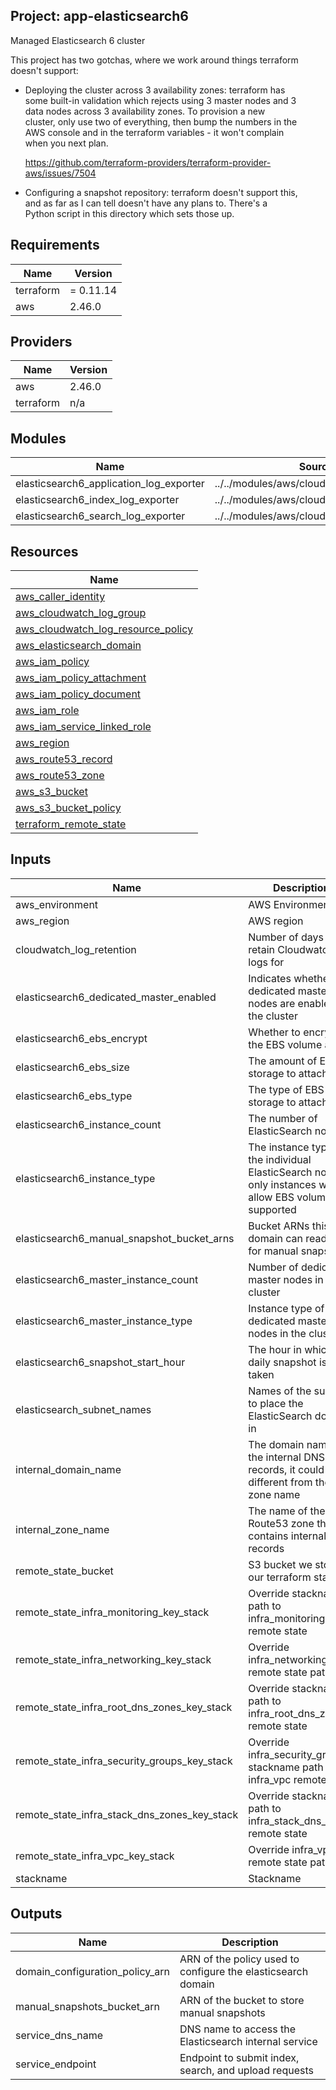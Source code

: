 ## Project: app-elasticsearch6

Managed Elasticsearch 6 cluster

This project has two gotchas, where we work around things terraform  
doesn't support:

- Deploying the cluster across 3 availability zones: terraform has  
  some built-in validation which rejects using 3 master nodes and 3  
  data nodes across 3 availability zones.  To provision a new  
  cluster, only use two of everything, then bump the numbers in the  
  AWS console and in the terraform variables - it won't complain  
  when you next plan.

  https://github.com/terraform-providers/terraform-provider-aws/issues/7504

- Configuring a snapshot repository: terraform doesn't support this,  
  and as far as I can tell doesn't have any plans to.  There's a  
  Python script in this directory which sets those up.

## Requirements

| Name | Version |
|------|---------|
| terraform | = 0.11.14 |
| aws | 2.46.0 |

## Providers

| Name | Version |
|------|---------|
| aws | 2.46.0 |
| terraform | n/a |

## Modules

| Name | Source | Version |
|------|--------|---------|
| elasticsearch6_application_log_exporter | ../../modules/aws/cloudwatch_log_exporter |  |
| elasticsearch6_index_log_exporter | ../../modules/aws/cloudwatch_log_exporter |  |
| elasticsearch6_search_log_exporter | ../../modules/aws/cloudwatch_log_exporter |  |

## Resources

| Name |
|------|
| [aws_caller_identity](https://registry.terraform.io/providers/hashicorp/aws/2.46.0/docs/data-sources/caller_identity) |
| [aws_cloudwatch_log_group](https://registry.terraform.io/providers/hashicorp/aws/2.46.0/docs/resources/cloudwatch_log_group) |
| [aws_cloudwatch_log_resource_policy](https://registry.terraform.io/providers/hashicorp/aws/2.46.0/docs/resources/cloudwatch_log_resource_policy) |
| [aws_elasticsearch_domain](https://registry.terraform.io/providers/hashicorp/aws/2.46.0/docs/resources/elasticsearch_domain) |
| [aws_iam_policy](https://registry.terraform.io/providers/hashicorp/aws/2.46.0/docs/resources/iam_policy) |
| [aws_iam_policy_attachment](https://registry.terraform.io/providers/hashicorp/aws/2.46.0/docs/resources/iam_policy_attachment) |
| [aws_iam_policy_document](https://registry.terraform.io/providers/hashicorp/aws/2.46.0/docs/data-sources/iam_policy_document) |
| [aws_iam_role](https://registry.terraform.io/providers/hashicorp/aws/2.46.0/docs/resources/iam_role) |
| [aws_iam_service_linked_role](https://registry.terraform.io/providers/hashicorp/aws/2.46.0/docs/resources/iam_service_linked_role) |
| [aws_region](https://registry.terraform.io/providers/hashicorp/aws/2.46.0/docs/data-sources/region) |
| [aws_route53_record](https://registry.terraform.io/providers/hashicorp/aws/2.46.0/docs/resources/route53_record) |
| [aws_route53_zone](https://registry.terraform.io/providers/hashicorp/aws/2.46.0/docs/data-sources/route53_zone) |
| [aws_s3_bucket](https://registry.terraform.io/providers/hashicorp/aws/2.46.0/docs/resources/s3_bucket) |
| [aws_s3_bucket_policy](https://registry.terraform.io/providers/hashicorp/aws/2.46.0/docs/resources/s3_bucket_policy) |
| [terraform_remote_state](https://registry.terraform.io/providers/hashicorp/terraform/latest/docs/data-sources/remote_state) |

## Inputs

| Name | Description | Type | Default | Required |
|------|-------------|------|---------|:--------:|
| aws\_environment | AWS Environment | `string` | n/a | yes |
| aws\_region | AWS region | `string` | `"eu-west-1"` | no |
| cloudwatch\_log\_retention | Number of days to retain Cloudwatch logs for | `string` | `90` | no |
| elasticsearch6\_dedicated\_master\_enabled | Indicates whether dedicated master nodes are enabled for the cluster | `string` | `"true"` | no |
| elasticsearch6\_ebs\_encrypt | Whether to encrypt the EBS volume at rest | `string` | n/a | yes |
| elasticsearch6\_ebs\_size | The amount of EBS storage to attach | `string` | `32` | no |
| elasticsearch6\_ebs\_type | The type of EBS storage to attach | `string` | `"gp2"` | no |
| elasticsearch6\_instance\_count | The number of ElasticSearch nodes | `string` | `"6"` | no |
| elasticsearch6\_instance\_type | The instance type of the individual ElasticSearch nodes, only instances which allow EBS volumes are supported | `string` | `"r4.xlarge.elasticsearch"` | no |
| elasticsearch6\_manual\_snapshot\_bucket\_arns | Bucket ARNs this domain can read/write for manual snapshots | `list` | `[]` | no |
| elasticsearch6\_master\_instance\_count | Number of dedicated master nodes in the cluster | `string` | `"2"` | no |
| elasticsearch6\_master\_instance\_type | Instance type of the dedicated master nodes in the cluster | `string` | `"c4.large.elasticsearch"` | no |
| elasticsearch6\_snapshot\_start\_hour | The hour in which the daily snapshot is taken | `string` | `1` | no |
| elasticsearch\_subnet\_names | Names of the subnets to place the ElasticSearch domain in | `list` | n/a | yes |
| internal\_domain\_name | The domain name of the internal DNS records, it could be different from the zone name | `string` | n/a | yes |
| internal\_zone\_name | The name of the Route53 zone that contains internal records | `string` | n/a | yes |
| remote\_state\_bucket | S3 bucket we store our terraform state in | `string` | n/a | yes |
| remote\_state\_infra\_monitoring\_key\_stack | Override stackname path to infra\_monitoring remote state | `string` | `""` | no |
| remote\_state\_infra\_networking\_key\_stack | Override infra\_networking remote state path | `string` | `""` | no |
| remote\_state\_infra\_root\_dns\_zones\_key\_stack | Override stackname path to infra\_root\_dns\_zones remote state | `string` | `""` | no |
| remote\_state\_infra\_security\_groups\_key\_stack | Override infra\_security\_groups stackname path to infra\_vpc remote state | `string` | `""` | no |
| remote\_state\_infra\_stack\_dns\_zones\_key\_stack | Override stackname path to infra\_stack\_dns\_zones remote state | `string` | `""` | no |
| remote\_state\_infra\_vpc\_key\_stack | Override infra\_vpc remote state path | `string` | `""` | no |
| stackname | Stackname | `string` | n/a | yes |

## Outputs

| Name | Description |
|------|-------------|
| domain\_configuration\_policy\_arn | ARN of the policy used to configure the elasticsearch domain |
| manual\_snapshots\_bucket\_arn | ARN of the bucket to store manual snapshots |
| service\_dns\_name | DNS name to access the Elasticsearch internal service |
| service\_endpoint | Endpoint to submit index, search, and upload requests |
